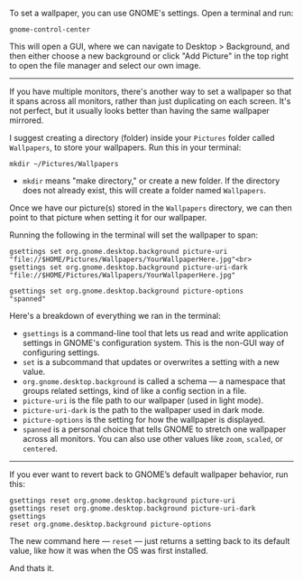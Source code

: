 To set a wallpaper, you can use GNOME's settings.
Open a terminal and run:

`gnome-control-center`

This will open a GUI, where we can navigate to Desktop > Background, and then either choose a new background or click "Add Picture" in the top right to open the file manager and select our own image.

---

If you have multiple monitors, there's another way to set a wallpaper so that it spans across all monitors, rather than just duplicating on each screen. It's not perfect, but it usually looks better than having the same wallpaper mirrored.

I suggest creating a directory (folder) inside your `Pictures` folder called `Wallpapers`, to store your wallpapers.
Run this in your terminal:

<code>mkdir ~/Pictures/Wallpapers</code>
- `mkdir` means "make directory," or create a new folder. If the directory does not already exist, this will create a folder named `Wallpapers`.

Once we have our picture(s) stored in the `Wallpapers` directory, we can then point to that picture when setting it for our wallpaper.

Running the following in the terminal will set the wallpaper to span:

<code>gsettings set org.gnome.desktop.background picture-uri "file://$HOME/Pictures/Wallpapers/YourWallpaperHere.jpg"<br>
gsettings set org.gnome.desktop.background picture-uri-dark "file://$HOME/Pictures/Wallpapers/YourWallpaperHere.jpg"<br>
gsettings set org.gnome.desktop.background picture-options "spanned"</code>

Here's a breakdown of everything we ran in the terminal:
- `gsettings` is a command-line tool that lets us read and write application settings in GNOME's configuration system. This is the non-GUI way of configuring settings.
- `set` is a subcommand that updates or overwrites a setting with a new value.
- `org.gnome.desktop.background` is called a schema — a namespace that groups related settings, kind of like a config section in a file.
- `picture-uri` is the file path to our wallpaper (used in light mode).
- `picture-uri-dark` is the path to the wallpaper used in dark mode.
- `picture-options` is the setting for how the wallpaper is displayed.
- `spanned` is a personal choice that tells GNOME to stretch one wallpaper across all monitors. You can also use other values like `zoom`, `scaled`, or `centered`.

---

If you ever want to revert back to GNOME’s default wallpaper behavior, run this:

<code>gsettings reset org.gnome.desktop.background picture-uri
gsettings reset org.gnome.desktop.background picture-uri-dark
gsettings reset org.gnome.desktop.background picture-options</code>

The new command here — `reset` — just returns a setting back to its default value, like how it was when the OS was first installed.

And thats it.
